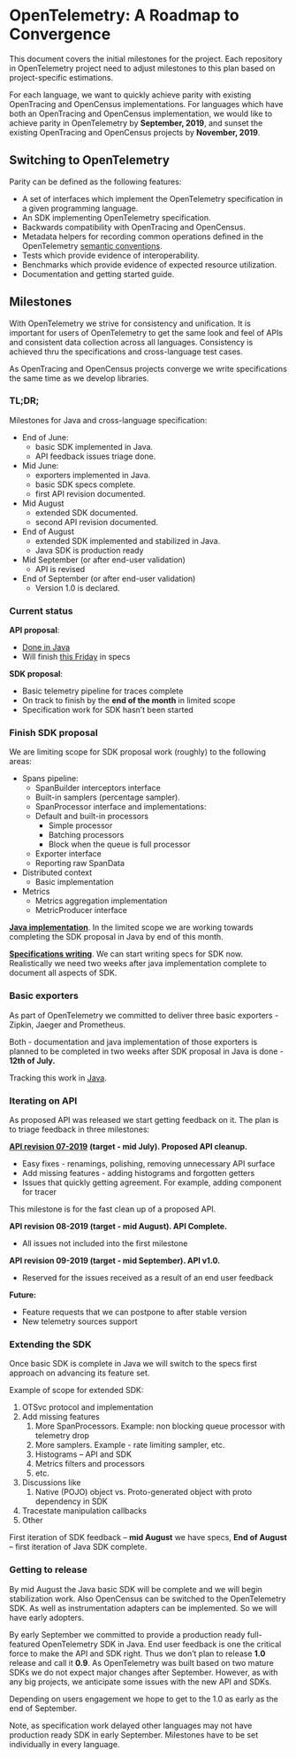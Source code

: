 # OpenTelemetry: A Roadmap to Convergence

This document covers the initial milestones for the project. Each repository in
OpenTelemetry project need to adjust milestones to this plan based on
project-specific estimations.

For each language, we want to quickly achieve parity with existing OpenTracing
and OpenCensus implementations. For languages which have both an OpenTracing and
OpenCensus implementation, we would like to achieve parity in OpenTelemetry by
**September, 2019**, and sunset the existing OpenTracing and OpenCensus projects
by **November, 2019**.

## Switching to OpenTelemetry

Parity can be defined as the following features:

- A set of interfaces which implement the OpenTelemetry specification in a given
  programming language.
- An SDK implementing OpenTelemetry specification.
- Backwards compatibility with OpenTracing and OpenCensus.
- Metadata helpers for recording common operations defined in the OpenTelemetry
  [semantic conventions](https://github.com/open-telemetry/opentelemetry-specification/blob/master/semantic-conventions.md).
- Tests which provide evidence of interoperability.
- Benchmarks which provide evidence of expected resource utilization.
- Documentation and getting started guide.

## Milestones

With OpenTelemetry we strive for consistency and unification. It is important
for users of OpenTelemetry to get the same look and feel of APIs and consistent
data collection across all languages. Consistency is achieved thru the
specifications and cross-language test cases.

As OpenTracing and OpenCensus projects converge we write specifications the same
time as we develop libraries.

### TL;DR;

Milestones for Java and cross-language specification:

- End of June:
  - basic SDK implemented in Java.
  - API feedback issues triage done.
- Mid June:
  - exporters implemented in Java.
  - basic SDK specs complete.
  - first API revision documented.
- Mid August
  - extended SDK documented.
  - second API revision documented.
- End of August
  - extended SDK implemented and stabilized in Java.
  - Java SDK is production ready
- Mid September (or after end-user validation)
  - API is revised
- End of September (or after end-user validation)
  - Version 1.0 is declared.

### Current status

**API proposal**:

- [Done in Java](https://github.com/open-telemetry/opentelemetry-java/milestone/1)
- Will finish [this Friday](https://github.com/open-telemetry/opentelemetry-specification/milestone/1)
  in specs

**SDK proposal**:

- Basic telemetry pipeline for traces complete
- On track to finish by the **end of the month** in limited scope
- Specification work for SDK hasn’t been started

### Finish SDK proposal

We are limiting scope for SDK proposal work (roughly) to the following areas:

- Spans pipeline:
  - SpanBuilder interceptors interface
  - Built-in samplers (percentage sampler).
  - SpanProcessor interface and implementations:
  - Default and built-in processors
    - Simple processor
    - Batching processors
    - Block when the queue is full processor
  - Exporter interface
  - Reporting raw SpanData
- Distributed context
  - Basic implementation
- Metrics
  - Metrics aggregation implementation
  - MetricProducer interface

[**Java
implementation**](https://github.com/open-telemetry/opentelemetry-java/milestone/2).
In the limited scope we are working towards completing the SDK proposal in Java
by end of this month.

[**Specifications
writing**](https://github.com/open-telemetry/opentelemetry-specification/milestone/3).
We can start writing specs for SDK now. Realistically we need two weeks after
java implementation complete to document all aspects of SDK.

### Basic exporters

As part of OpenTelemetry we committed to deliver three basic exporters - Zipkin,
Jaeger and Prometheus.

Both - documentation and java implementation of those exporters is planned to be
completed in two weeks after SDK proposal in Java is done - **12th of July.**

Tracking this work in
[Java](https://github.com/open-telemetry/opentelemetry-java/milestone/3).

### Iterating on API

As proposed API was released we start getting feedback on it. The plan is to
triage feedback in three milestones:

[**API revision
07-2019**](https://github.com/open-telemetry/opentelemetry-specification/milestone/2)
**(target - mid July). Proposed API cleanup.**

- Easy fixes - renamings, polishing, removing unnecessary API surface
- Add missing features - adding histograms and forgotten getters
- Issues that quickly getting agreement. For example, adding component for tracer

This milestone is for the fast clean up of a proposed API.

**API revision 08-2019 (target - mid August). API Complete.**

- All issues not included into the first milestone

**API revision 09-2019 (target - mid September). API v1.0.**

- Reserved for the issues received as a result of an end user feedback

**Future:**

- Feature requests that we can postpone to after stable version
- New telemetry sources support

### Extending the SDK

Once basic SDK is complete in Java we will switch to the specs first approach on
advancing its feature set.

Example of scope for extended SDK:

1. OTSvc protocol and implementation
2. Add missing features
   1. More SpanProcessors. Example: non blocking queue processor with telemetry drop
   2. More samplers. Example - rate limiting sampler, etc.
   3. Histograms – API and SDK
   4. Metrics filters and processors
   5. etc.
3. Discussions like
   1. Native (POJO) object vs. Proto-generated object with proto dependency in
      SDK
4. Tracestate manipulation callbacks
5. Other

First iteration of SDK feedback – **mid August** we have specs, **End of
August** – first iteration of Java SDK complete.

### Getting to release

By mid August the Java basic SDK will be complete and we will begin
stabilization work. Also OpenCensus can be switched to the OpenTelemetry SDK. As
well as instrumentation adapters can be implemented. So we will have early
adopters.

By early September we committed to provide a production ready full-featured
OpenTelemetry SDK in Java. End user feedback is one the critical force to make
the API and SDK right. Thus we don’t plan to release **1.0** release and call it
**0.9**. As OpenTelemetry was built based on two mature SDKs we do not expect
major changes after September. However, as with any big projects, we anticipate
some issues with the new API and SDKs.

Depending on users engagement we hope to get to the 1.0 as early as the end of
September.

Note, as specification work delayed other languages may not have production
ready SDK in early September. Milestones have to be set individually in every
language.
